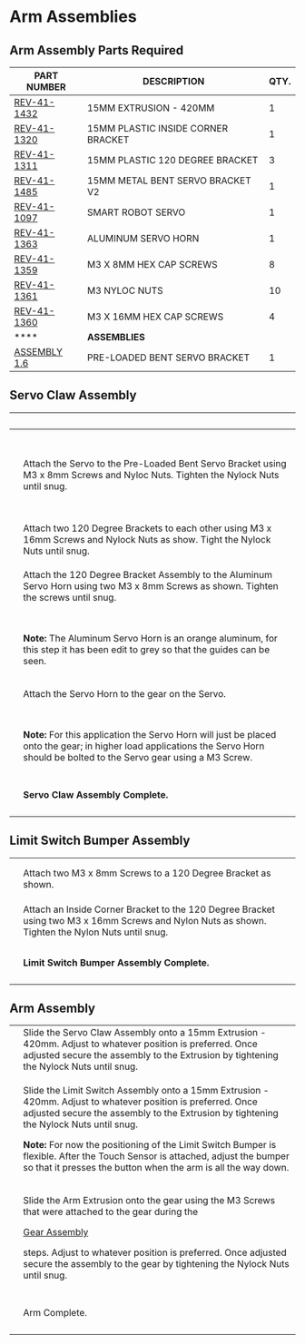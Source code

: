 # Arm Assemblies

## Arm Assembly Parts Required

| **PART NUMBER**                                         | **DESCRIPTION**                    | **QTY.** |
| ------------------------------------------------------- | ---------------------------------- | -------- |
| [REV-41-1432](https://www.revrobotics.com/rev-41-1432/) | 15MM EXTRUSION - 420MM             | 1        |
| [REV-41-1320](https://www.revrobotics.com/rev-41-1320/) | 15MM PLASTIC INSIDE CORNER BRACKET | 1        |
| [REV-41-1311](https://www.revrobotics.com/rev-41-1311/) | 15MM PLASTIC 120 DEGREE BRACKET    | 3        |
| [REV-41-1485](https://www.revrobotics.com/rev-41-1485/) | 15MM METAL BENT SERVO BRACKET V2   | 1        |
| [REV-41-1097](https://www.revrobotics.com/rev-41-1097/) | SMART ROBOT SERVO                  | 1        |
| [REV-41-1363](https://www.revrobotics.com/rev-41-1363/) | ALUMINUM SERVO HORN                | 1        |
| [REV-41-1359](https://www.revrobotics.com/rev-41-1359/) | M3 X 8MM HEX CAP SCREWS            | 8        |
| [REV-41-1361](https://www.revrobotics.com/rev-41-1361/) | M3 NYLOC NUTS                      | 10       |
| [REV-41-1360](https://www.revrobotics.com/rev-41-1360/) | M3 X 16MM HEX CAP SCREWS           | 4        |
| ****                                                    | **ASSEMBLIES**                     |          |
| [ASSEMBLY 1.6](broken-reference)                        | PRE-LOADED BENT SERVO BRACKET      | 1        |

## Servo Claw Assembly

| ​                                                                                                                                                                                                                                                                                                                                                                                                                                                                                                                                                                                                                                                                   | ​                                                                                                                                                                                                                                                                                                                       |
| ------------------------------------------------------------------------------------------------------------------------------------------------------------------------------------------------------------------------------------------------------------------------------------------------------------------------------------------------------------------------------------------------------------------------------------------------------------------------------------------------------------------------------------------------------------------------------------------------------------------------------------------------------------------- | ----------------------------------------------------------------------------------------------------------------------------------------------------------------------------------------------------------------------------------------------------------------------------------------------------------------------- |
| <p>​</p><p><img src="https://2589213514-files.gitbook.io/~/files/v0/b/gitbook-legacy-files/o/assets%2F-M5yw0n8IneF5-9ybLjT%2F-MMRhIgLPv-irXg3_tVp%2F-MMSOsKJrw72RJu85n3I%2FEDU%20Kit_Servo%20Clw%20-%20Add%20Bracket%20to%20Servo.svg?alt=media&#x26;token=4f115d0e-c05c-4e1a-a2fe-41541ae654ce" alt="" data-size="original"></p><p>​</p><p><img src="https://2589213514-files.gitbook.io/~/files/v0/b/gitbook-legacy-files/o/assets%2F-M5yw0n8IneF5-9ybLjT%2F-MMRhIgLPv-irXg3_tVp%2F-MMSP-_eOOOzHrmSlcXn%2FEDU%20Kit_Servo%20Claw%20-%20Bracket%20Attached.svg?alt=media&#x26;token=66f00e9f-e49c-4e14-b0ad-1142992f1dde" alt="" data-size="original"></p><p>​</p> | Attach the Servo to the Pre-Loaded Bent Servo Bracket using M3 x 8mm Screws and Nyloc Nuts. Tighten the Nylock Nuts until snug.                                                                                                                                                                                         |
| <img src="https://2589213514-files.gitbook.io/~/files/v0/b/gitbook-legacy-files/o/assets%2F-M5yw0n8IneF5-9ybLjT%2F-MMRhIgLPv-irXg3_tVp%2F-MMSPFKHniiZOmj2Cmvu%2FEDU%20Kit_Servo%20Claw%20-%20120%20Brackets%20attached.svg?alt=media&#x26;token=6aea589c-88a2-4ab5-b4d6-43e32dc1285d" alt="" data-size="original">                                                                                                                                                                                                                                                                                                                                                  | Attach two 120 Degree Brackets to each other using M3 x 16mm Screws and Nylock Nuts as show. Tight the Nylock Nuts until snug.                                                                                                                                                                                          |
| <p>​</p><p><img src="https://2589213514-files.gitbook.io/~/files/v0/b/gitbook-legacy-files/o/assets%2F-M5yw0n8IneF5-9ybLjT%2F-MZYrjCOfmQRyaQ_0dKI%2F-MZYu-cgEpgyZGjiqzbP%2FEDU%20Kit_Servo%20Claw%20-%20Add%20servo%20horn%20to%20claw.svg?alt=media&#x26;token=8a561b2e-31d3-47de-b7e7-634490df750b" alt="" data-size="original"></p>                                                                                                                                                                                                                                                                                                                              | <p>Attach the 120 Degree Bracket Assembly to the Aluminum Servo Horn using two M3 x 8mm Screws as shown. Tighten the screws until snug.</p><p><strong>​</strong></p><p><strong>Note:</strong> The Aluminum Servo Horn is an orange aluminum, for this step it has been edit to grey so that the guides can be seen.</p> |
| <p>​</p><p><img src="https://2589213514-files.gitbook.io/~/files/v0/b/gitbook-legacy-files/o/assets%2F-M5yw0n8IneF5-9ybLjT%2F-MMRhIgLPv-irXg3_tVp%2F-MMSPXbnmEzGyb0dUDxQ%2FEDU%20Kit_Servo%20Claw%20-%20add%20to%20claw%20to%20servo.svg?alt=media&#x26;token=ecfbc377-cde9-448b-aac9-44ad777b703e" alt="" data-size="original"></p>                                                                                                                                                                                                                                                                                                                                | <p>Attach the Servo Horn to the gear on the Servo.</p><p>​</p><p><strong>Note:</strong> For this application the Servo Horn will just be placed onto the gear; in higher load applications the Servo Horn should be bolted to the Servo gear using a M3 Screw.</p>                                                      |
| <p>​</p><p><img src="https://2589213514-files.gitbook.io/~/files/v0/b/gitbook-legacy-files/o/assets%2F-M5yw0n8IneF5-9ybLjT%2F-MMRhIgLPv-irXg3_tVp%2F-MMSPj7jD33zmUx1LqQA%2FEDU%20Kit_Servo%20Claw%20-%20Complete.svg?alt=media&#x26;token=470ce47b-7f8f-45f1-ba8d-cfd1f0a5cabc" alt="" data-size="original"></p>                                                                                                                                                                                                                                                                                                                                                    | **Servo Claw Assembly Complete.**                                                                                                                                                                                                                                                                                       |

## Limit Switch Bumper Assembly

|                                                                                                                                                                                                                                                                                                                       |                                                                                                                                                  |
| --------------------------------------------------------------------------------------------------------------------------------------------------------------------------------------------------------------------------------------------------------------------------------------------------------------------- | ------------------------------------------------------------------------------------------------------------------------------------------------ |
| <p>​</p><p><img src="https://2589213514-files.gitbook.io/~/files/v0/b/gitbook-legacy-files/o/assets%2F-M5yw0n8IneF5-9ybLjT%2F-MMRhIgLPv-irXg3_tVp%2F-MMSPzghV1IsjLwJN53i%2FEDU%20Kit_LB%20-%20Add%20screws%20to%20120.svg?alt=media&#x26;token=bf23d274-e872-465c-936d-7eff25ed5248" alt="" data-size="original"></p> | Attach two M3 x 8mm Screws to a 120 Degree Bracket as shown.                                                                                     |
| <p>​</p><p><img src="https://2589213514-files.gitbook.io/~/files/v0/b/gitbook-legacy-files/o/assets%2F-M5yw0n8IneF5-9ybLjT%2F-MMRhIgLPv-irXg3_tVp%2F-MMSQ5Rtxb0WdmEgbLZA%2FEDU%20Kit_LB%20-%20add%20corner%20to%20120.svg?alt=media&#x26;token=e88371ec-6177-4de3-b49f-9434b401c682" alt="" data-size="original"></p> | Attach an Inside Corner Bracket to the 120 Degree Bracket using two M3 x 16mm Screws and Nylon Nuts as shown. Tighten the Nylon Nuts until snug. |
| <p>​</p><p><img src="https://2589213514-files.gitbook.io/~/files/v0/b/gitbook-legacy-files/o/assets%2F-M5yw0n8IneF5-9ybLjT%2F-MMRhIgLPv-irXg3_tVp%2F-MMSQBr_uKembjbS2BEc%2FEDU%20Kit_Limit%20bumper%20-%20complete.svg?alt=media&#x26;token=3ca561e4-467a-4fc1-8336-e19aa0389258" alt="" data-size="original"></p>    | **Limit Switch Bumper Assembly Complete.**                                                                                                       |

## Arm Assembly

|                                                                                                                                                                                                                                                                                                                             |                                                                                                                                                                                                                                                                                                                                                                                                                                 |
| --------------------------------------------------------------------------------------------------------------------------------------------------------------------------------------------------------------------------------------------------------------------------------------------------------------------------- | ------------------------------------------------------------------------------------------------------------------------------------------------------------------------------------------------------------------------------------------------------------------------------------------------------------------------------------------------------------------------------------------------------------------------------- |
| <p>​</p><p><img src="https://2589213514-files.gitbook.io/~/files/v0/b/gitbook-legacy-files/o/assets%2F-M5yw0n8IneF5-9ybLjT%2F-MMRhIgLPv-irXg3_tVp%2F-MMSQcinZaxb2JEQy4gF%2FEDU%20Kit_Arm%20-%20Add%20servo%20to%20extrusion.svg?alt=media&#x26;token=42a1efc6-cb72-4e24-a4a0-5316692eba54" alt="" data-size="original"></p> | Slide the Servo Claw Assembly onto a 15mm Extrusion - 420mm. Adjust to whatever position is preferred. Once adjusted secure the assembly to the Extrusion by tightening the Nylock Nuts until snug.                                                                                                                                                                                                                             |
| <p>​</p><p><img src="https://2589213514-files.gitbook.io/~/files/v0/b/gitbook-legacy-files/o/assets%2F-M5yw0n8IneF5-9ybLjT%2F-MMRhIgLPv-irXg3_tVp%2F-MMSQij10_bJzMKZhFT_%2FEDU%20Kit_Arm%20-%20Add%20LB%20to%20arm.svg?alt=media&#x26;token=fd1f8e7f-e513-4d69-b9b2-e3d7336e69cb" alt="" data-size="original"></p>          | <p>Slide the Limit Switch Assembly onto a 15mm Extrusion - 420mm. Adjust to whatever position is preferred. Once adjusted secure the assembly to the Extrusion by tightening the Nylock Nuts until snug.</p><p><strong>Note:</strong> For now the positioning of the Limit Switch Bumper is flexible. After the Touch Sensor is attached, adjust the bumper so that it presses the button when the arm is all the way down.</p> |
| <p>​</p><p><img src="https://2589213514-files.gitbook.io/~/files/v0/b/gitbook-legacy-files/o/assets%2F-M5yw0n8IneF5-9ybLjT%2F-MDRaMoS1o_Ko2Ik5TVR%2F-MDV4yAhuTPeRTly_cdc%2FSKV3%20-%20Class%20Bot_Slide%20Arm%20onto%20Gear.svg?alt=media&#x26;token=6923b1a0-0ace-4cf9-8905-56b485d5cabf" alt="" data-size="original"></p> | <p>Slide the Arm Extrusion onto the gear using the M3 Screws that were attached to the gear during the</p><p><a href="broken-reference">Gear Assembly</a></p><p>steps. Adjust to whatever position is preferred. Once adjusted secure the assembly to the gear by tightening the Nylock Nuts until snug.</p>                                                                                                                    |
| <p>​</p><p><img src="https://2589213514-files.gitbook.io/~/files/v0/b/gitbook-legacy-files/o/assets%2F-M5yw0n8IneF5-9ybLjT%2F-MDRaMoS1o_Ko2Ik5TVR%2F-MDVBuh5lFrYP_ACjdIr%2FSKV3%20-%20Class%20Bot_Arm%20Assembly%20Complete.svg?alt=media&#x26;token=2c0b127c-d8c2-46c4-ba6a-27dcdc61b6f5" alt="" data-size="original"></p> | Arm Complete.                                                                                                                                                                                                                                                                                                                                                                                                                   |
